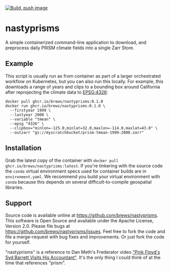 [![Build, push image](https://github.com/brews/nastyprisms/actions/workflows/buildpush.yaml/badge.svg)](https://github.com/brews/nastyprisms/actions/workflows/buildpush.yaml)

# nastyprisms

A simple containerized command-line application to download, and preprocess daily PRISM climate fields into a single Zarr Store.

## Example

This script is usually run as from container as part of a larger orchestrated workflow on Kubernetes, but you can also run this locally. For example, this downloads a range of years and clips to a bounding box around California after reprojecting the climate data to [EPSG:4326](https://epsg.io/4326):

```shell
docker pull ghcr.io/brews/nastyprisms:0.1.0
docker run ghcr.io/brews/nastyprisms:0.1.0 \
  --firstyear 1999 \
  --lastyear 2000 \
  --variable "tmean" \
  --epsg "4326" \
  --clipbox="minlon=-125.0,minlat=32.0,maxlon=-114.0,maxlat=43.0" \
  --outzarr "gs://myscratchbucket/prism-tmean-1999-2000.zarr"
```

## Installation

Grab the latest copy of the container with `docker pull ghcr.io/brews/nastyprisms:latest`. If you're tinkering with the source code the `conda` virtual environment specs used for container builds are in `environment.yaml`. We recommend you build your virtual environment with `conda` because this depends on several difficult-to-compile geospatial libraries.

## Support

Source code is available online at https://github.com/brews/nastyprisms. This software is Open Source and available under the Apache License, Version 2.0. Please file bugs at https://github.com/brews/nastyprisms/issues. Feel free to fork the code and file a merge-request with bug fixes and improvements. Or just fork the code for yourself.

"nastyprisms" is a reference to Dan Meth's Frederator video ["Pink Floyd's Syd Barrett Visits His Accountant"](https://www.youtube.com/watch?v=YMNWHLPSgBE). It's the only thing I could think of at the time that references "prism".
